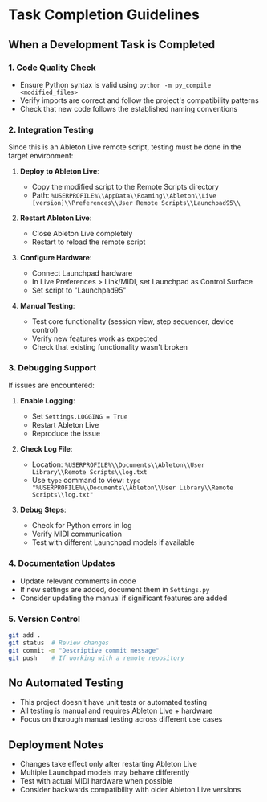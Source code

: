 # Task Completion Guidelines

## When a Development Task is Completed

### 1. Code Quality Check
- Ensure Python syntax is valid using `python -m py_compile <modified_files>`
- Verify imports are correct and follow the project's compatibility patterns
- Check that new code follows the established naming conventions

### 2. Integration Testing
Since this is an Ableton Live remote script, testing must be done in the target environment:

1. **Deploy to Ableton Live**:
   - Copy the modified script to the Remote Scripts directory
   - Path: `%USERPROFILE%\\AppData\\Roaming\\Ableton\\Live [version]\\Preferences\\User Remote Scripts\\Launchpad95\\`

2. **Restart Ableton Live**:
   - Close Ableton Live completely
   - Restart to reload the remote script

3. **Configure Hardware**:
   - Connect Launchpad hardware
   - In Live Preferences > Link/MIDI, set Launchpad as Control Surface
   - Set script to "Launchpad95"

4. **Manual Testing**:
   - Test core functionality (session view, step sequencer, device control)
   - Verify new features work as expected
   - Check that existing functionality wasn't broken

### 3. Debugging Support
If issues are encountered:

1. **Enable Logging**:
   - Set `Settings.LOGGING = True`
   - Restart Ableton Live
   - Reproduce the issue

2. **Check Log File**:
   - Location: `%USERPROFILE%\\Documents\\Ableton\\User Library\\Remote Scripts\\log.txt`
   - Use `type` command to view: `type "%USERPROFILE%\\Documents\\Ableton\\User Library\\Remote Scripts\\log.txt"`

3. **Debug Steps**:
   - Check for Python errors in log
   - Verify MIDI communication
   - Test with different Launchpad models if available

### 4. Documentation Updates
- Update relevant comments in code
- If new settings are added, document them in `Settings.py`
- Consider updating the manual if significant features are added

### 5. Version Control
```bash
git add .
git status  # Review changes
git commit -m "Descriptive commit message"
git push    # If working with a remote repository
```

## No Automated Testing
- This project doesn't have unit tests or automated testing
- All testing is manual and requires Ableton Live + hardware
- Focus on thorough manual testing across different use cases

## Deployment Notes
- Changes take effect only after restarting Ableton Live
- Multiple Launchpad models may behave differently
- Test with actual MIDI hardware when possible
- Consider backwards compatibility with older Ableton Live versions

